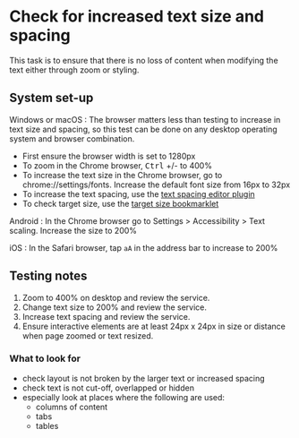 # Check for increased text size and spacing

This task is to ensure that there is no loss of content when modifying the text either through zoom or styling.

## System set-up

Windows or macOS
: The browser matters less than testing to increase in text size and spacing, so this test can be done on any desktop operating system and browser combination.
- First ensure the browser width is set to 1280px
- To zoom in the Chrome browser, <kbd>Ctrl</kbd> +/- to 400%
- To increase the text size in the Chrome browser, go to chrome://settings/fonts. Increase the default font size from 16px to 32px
- To increase the text spacing, use the [text spacing editor plugin](https://chrome.google.com/webstore/detail/text-spacing-editor/amnelgbfbdlfjeaobejkfmjjnmeddaoj)
- To check target size, use the [target size bookmarklet](https://html5accessibility.com/stuff/2023/08/28/quick-and-very-dirty-target-size-checker/)

Android
: In the Chrome browser go to Settings > Accessibility > Text scaling. Increase the size to 200%

iOS
: In the Safari browser, tap `aA` in the address bar to increase to 200%

## Testing notes

1. Zoom to 400% on desktop and review the service.
2. Change text size to 200% and review the service.
3. Increase text spacing and review the service.
4. Ensure interactive elements are at least 24px x 24px in size or distance when page zoomed or text resized.

### What to look for

- check layout is not broken by the larger text or increased spacing
- check text is not cut-off, overlapped or hidden
- especially look at places where the following are used:
  - columns of content
  - tabs
  - tables
